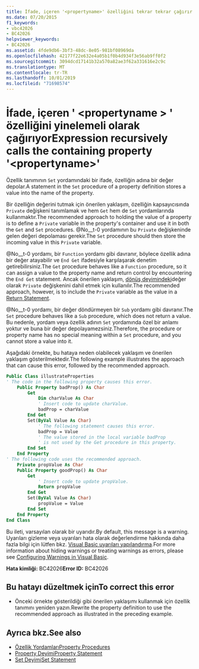 ```yaml
---
title: İfade, içeren '<propertyname>' özelliğini tekrar tekrar çağırır
ms.date: 07/20/2015
f1_keywords:
- vbc42026
- BC42026
helpviewer_keywords:
- BC42026
ms.assetid: 4fde9db6-3bf3-48dc-8e05-981bf08969da
ms.openlocfilehash: 42177f22e632e4a05b1f0b4d934f3e56ab9ff0f2
ms.sourcegitcommit: 3094dcd17141b32a570a82ae3f62a331616e2c9c
ms.translationtype: MT
ms.contentlocale: tr-TR
ms.lasthandoff: 10/01/2019
ms.locfileid: "71698574"
---
```

# <a name="expression-recursively-calls-the-containing-property-propertyname"></a><span data-ttu-id="3539f-102">İfade, içeren ' \<propertyname > ' özelliğini yinelemeli olarak çağırıyor</span><span class="sxs-lookup"><span data-stu-id="3539f-102">Expression recursively calls the containing property '\<propertyname>'</span></span>
<span data-ttu-id="3539f-103">Özellik tanımının `Set` yordamındaki bir ifade, özelliğin adına bir değer depolar.</span><span class="sxs-lookup"><span data-stu-id="3539f-103">A statement in the `Set` procedure of a property definition stores a value into the name of the property.</span></span>  
  
 <span data-ttu-id="3539f-104">Bir özelliğin değerini tutmak için önerilen yaklaşım, özelliğin kapsayıcısında `Private` değişkeni tanımlamak ve hem `Get` hem de `Set` yordamlarında kullanmaktır.</span><span class="sxs-lookup"><span data-stu-id="3539f-104">The recommended approach to holding the value of a property is to define a `Private` variable in the property's container and use it in both the `Get` and `Set` procedures.</span></span> <span data-ttu-id="3539f-105">@No__t-0 yordamının bu `Private` değişkeninde gelen değeri depolaması gerekir.</span><span class="sxs-lookup"><span data-stu-id="3539f-105">The `Set` procedure should then store the incoming value in this `Private` variable.</span></span>  
  
 <span data-ttu-id="3539f-106">@No__t-0 yordamı, bir `Function` yordamı gibi davranır, böylece özellik adına bir değer atayabilir ve `End Get` ifadesiyle karşılaşarak denetim getirebilirsiniz.</span><span class="sxs-lookup"><span data-stu-id="3539f-106">The `Get` procedure behaves like a `Function` procedure, so it can assign a value to the property name and return control by encountering the `End Get` statement.</span></span> <span data-ttu-id="3539f-107">Ancak önerilen yaklaşım, [dönüş deyimindeki](../../../visual-basic/language-reference/statements/return-statement.md)değer olarak `Private` değişkenini dahil etmek için kullanılır.</span><span class="sxs-lookup"><span data-stu-id="3539f-107">The recommended approach, however, is to include the `Private` variable as the value in a [Return Statement](../../../visual-basic/language-reference/statements/return-statement.md).</span></span>  
  
 <span data-ttu-id="3539f-108">@No__t-0 yordamı, bir değer döndürmeyen bir `Sub` yordamı gibi davranır.</span><span class="sxs-lookup"><span data-stu-id="3539f-108">The `Set` procedure behaves like a `Sub` procedure, which does not return a value.</span></span> <span data-ttu-id="3539f-109">Bu nedenle, yordam veya özellik adının `Set` yordamında özel bir anlamı yoktur ve buna bir değer depolayamezsiniz.</span><span class="sxs-lookup"><span data-stu-id="3539f-109">Therefore, the procedure or property name has no special meaning within a `Set` procedure, and you cannot store a value into it.</span></span>  
  
 <span data-ttu-id="3539f-110">Aşağıdaki örnekte, bu hataya neden olabilecek yaklaşım ve önerilen yaklaşım gösterilmektedir.</span><span class="sxs-lookup"><span data-stu-id="3539f-110">The following example illustrates the approach that can cause this error, followed by the recommended approach.</span></span>  
  
```vb  
Public Class illustrateProperties  
' The code in the following property causes this error.  
    Public Property badProp() As Char  
        Get  
            Dim charValue As Char  
            ' Insert code to update charValue.  
            badProp = charValue  
        End Get  
        Set(ByVal Value As Char)  
            ' The following statement causes this error.  
            badProp = Value  
            ' The value stored in the local variable badProp  
            ' is not used by the Get procedure in this property.  
        End Set  
    End Property  
' The following code uses the recommended approach.  
    Private propValue As Char  
    Public Property goodProp() As Char  
        Get  
            ' Insert code to update propValue.  
            Return propValue  
        End Get  
        Set(ByVal Value As Char)  
            propValue = Value  
        End Set  
    End Property  
End Class  
```  
  
 <span data-ttu-id="3539f-111">Bu ileti, varsayılan olarak bir uyarıdır.</span><span class="sxs-lookup"><span data-stu-id="3539f-111">By default, this message is a warning.</span></span> <span data-ttu-id="3539f-112">Uyarıları gizleme veya uyarıları hata olarak değerlendirme hakkında daha fazla bilgi için lütfen bkz. [Visual Basic uyarıları yapılandırma](/visualstudio/ide/configuring-warnings-in-visual-basic).</span><span class="sxs-lookup"><span data-stu-id="3539f-112">For more information about hiding warnings or treating warnings as errors, please see [Configuring Warnings in Visual Basic](/visualstudio/ide/configuring-warnings-in-visual-basic).</span></span>  
  
 <span data-ttu-id="3539f-113">**Hata kimliği:** BC42026</span><span class="sxs-lookup"><span data-stu-id="3539f-113">**Error ID:** BC42026</span></span>  
  
## <a name="to-correct-this-error"></a><span data-ttu-id="3539f-114">Bu hatayı düzeltmek için</span><span class="sxs-lookup"><span data-stu-id="3539f-114">To correct this error</span></span>  
  
- <span data-ttu-id="3539f-115">Önceki örnekte gösterildiği gibi önerilen yaklaşımı kullanmak için özellik tanımını yeniden yazın.</span><span class="sxs-lookup"><span data-stu-id="3539f-115">Rewrite the property definition to use the recommended approach as illustrated in the preceding example.</span></span>  
  
## <a name="see-also"></a><span data-ttu-id="3539f-116">Ayrıca bkz.</span><span class="sxs-lookup"><span data-stu-id="3539f-116">See also</span></span>

- [<span data-ttu-id="3539f-117">Özellik Yordamları</span><span class="sxs-lookup"><span data-stu-id="3539f-117">Property Procedures</span></span>](../../../visual-basic/programming-guide/language-features/procedures/property-procedures.md)
- [<span data-ttu-id="3539f-118">Property Deyimi</span><span class="sxs-lookup"><span data-stu-id="3539f-118">Property Statement</span></span>](../../../visual-basic/language-reference/statements/property-statement.md)
- [<span data-ttu-id="3539f-119">Set Deyimi</span><span class="sxs-lookup"><span data-stu-id="3539f-119">Set Statement</span></span>](../../../visual-basic/language-reference/statements/set-statement.md)
